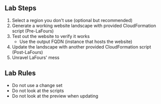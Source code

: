 ## Lab Steps
1. Select a region you don't use (optional but recommended)
2. Generate a working website landscape with provided CloudFormation script (Pre-LaFours)
3. Test out the website to verify it works
    - Use the output FQDN (instance that hosts the website)
4. Update the landscape with another provided CloudFormation script (Post-LaFours)
5. Unravel LaFours' mess

## Lab Rules
- Do not use a change set
- Do not look at the scripts
- Do not look at the preview when updating
